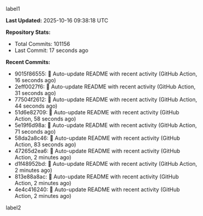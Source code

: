 
label1 
<!-- ACTIVITY_START -->
**Last Updated:** 2025-10-16 09:38:18 UTC

**Repository Stats:**
- Total Commits: 101156
- Last Commit: 17 seconds ago

**Recent Commits:**
- 9015f86555: 🤖 Auto-update README with recent activity (GitHub Action, 16 seconds ago)
- 2eff0027f6: 🤖 Auto-update README with recent activity (GitHub Action, 31 seconds ago)
- 77504f2612: 🤖 Auto-update README with recent activity (GitHub Action, 44 seconds ago)
- 51d6e82709: 🤖 Auto-update README with recent activity (GitHub Action, 58 seconds ago)
- 5e19f6d98a: 🤖 Auto-update README with recent activity (GitHub Action, 71 seconds ago)
- 58da2a8c46: 🤖 Auto-update README with recent activity (GitHub Action, 83 seconds ago)
- 47265d2ea6: 🤖 Auto-update README with recent activity (GitHub Action, 2 minutes ago)
- d1f48952bd: 🤖 Auto-update README with recent activity (GitHub Action, 2 minutes ago)
- 813e88a8ac: 🤖 Auto-update README with recent activity (GitHub Action, 2 minutes ago)
- 4e4c416240: 🤖 Auto-update README with recent activity (GitHub Action, 2 minutes ago)
<!-- ACTIVITY_END -->

label2
